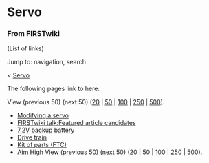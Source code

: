 # Servo

### From FIRSTwiki

(List of links)

Jump to: navigation, search

&lt; [Servo](/index.php?title=Servo&redirect=no "Servo" )  

The following pages link to here:

View (previous 50) (next 50)
([20](/index.php?title=Special:Whatlinkshere/Servo&limit=20&from=0
"Special:Whatlinkshere/Servo" ) |
[50](/index.php?title=Special:Whatlinkshere/Servo&limit=50&from=0
"Special:Whatlinkshere/Servo" ) |
[100](/index.php?title=Special:Whatlinkshere/Servo&limit=100&from=0
"Special:Whatlinkshere/Servo" ) |
[250](/index.php?title=Special:Whatlinkshere/Servo&limit=250&from=0
"Special:Whatlinkshere/Servo" ) |
[500](/index.php?title=Special:Whatlinkshere/Servo&limit=500&from=0
"Special:Whatlinkshere/Servo" )).

  * [Modifying a servo](/index.php/Modifying_a_servo "Modifying a servo" )
  * [FIRSTwiki talk:Featured article candidates](/index.php/FIRSTwiki_talk:Featured_article_candidates "FIRSTwiki talk:Featured article candidates" )
  * [7.2V backup battery](/index.php/7.2V_backup_battery "7.2V backup battery" )
  * [Drive train](/index.php/Drive_train "Drive train" )
  * [Kit of parts (FTC)](/index.php/Kit_of_parts_%28FTC%29 "Kit of parts \(FTC\)" )
  * [Aim High](/index.php/Aim_High "Aim High" )
View (previous 50) (next 50)
([20](/index.php?title=Special:Whatlinkshere/Servo&limit=20&from=0
"Special:Whatlinkshere/Servo" ) |
[50](/index.php?title=Special:Whatlinkshere/Servo&limit=50&from=0
"Special:Whatlinkshere/Servo" ) |
[100](/index.php?title=Special:Whatlinkshere/Servo&limit=100&from=0
"Special:Whatlinkshere/Servo" ) |
[250](/index.php?title=Special:Whatlinkshere/Servo&limit=250&from=0
"Special:Whatlinkshere/Servo" ) |
[500](/index.php?title=Special:Whatlinkshere/Servo&limit=500&from=0
"Special:Whatlinkshere/Servo" )).

